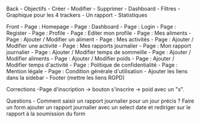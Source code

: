 Back
    - Objectifs
        - Créer
        - Modifier
        - Supprimer
    - Dashboard
        - Filtres 
        - Graphique pour les 4 trackers
    - Un rapport
        - Statistiques

Front
    - Page : Homepage
    - Page : Dashboard
    - Page : Login
    - Page : Register
    - Page : Profile
    - Page : Editer mon profile
    - Page : Mes aliments
    - Page : Ajouter / Modifier un aliment
    - Page : Mes activités 
    - Page : Ajouter / Modifier une activité
    - Page : Mes rapports journalier
    - Page : Mon rapport journalier
    - Page : Ajouter / Modifier temps de sommeille
    - Page : Ajouter / Modifier aliments
    - Page : Ajouter / Modifier poids
    - Page : Ajouter / Modifier temps d'activité
    - Page : Politique de confidentialité
    - Page : Mention légale
    - Page : Condition générale d'utilisation
    - Ajouter les liens dans la sidebar
    - Footer (mettre les liens RGPD)

Corrections
    -Page d'inscription -> bouton s'inscrire
                        -> poid avec un "s".

Questions 
    - Comment saisir un rapport journalier pour un jour précis ?
        Faire un form ajouter un rapport journalier avec un select date et rediriger sur le rapport à la soumission du form